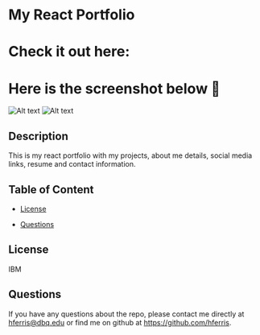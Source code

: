 # My React Portfolio
# Check it out here: 
# Here is the screenshot below :star_struck:
![Alt text](/.portfolio-for-react/public/imgs/Snap1.png?raw=true "Screenshot")
![Alt text](/.portfolio-for-react/public/imgs/Snap2.png?raw=true "Screenshot")

## Description
This is my react portfolio with my projects, about me details, social media links, resume and contact information.

## Table of Content

* [License​](#license)

* [Questions](#questions)

## License
IBM

## Questions
 If you have any questions about the repo, please contact me directly at hferris@dbq.edu or find me on github at https://github.com/hferris.
